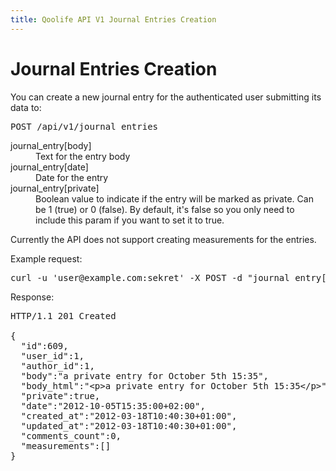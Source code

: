 ```yaml
---
title: Qoolife API V1 Journal Entries Creation
---
```


# Journal Entries Creation

You can create a new journal entry for the authenticated user submitting its data to:

<pre>
POST /api/v1/journal_entries
</pre>

<dl>
	<dt>journal_entry[body]</dt>
	<dd>Text for the entry body</dd>
	<dt>journal_entry[date]</dt>
	<dd>Date for the entry</dd>
	<dt>journal_entry[private]</dt>
	<dd>Boolean value to indicate if the entry will be marked as private. Can be 1 (true) or 0 (false). By default, it's false so you only need to include this param if you want to set it to true.</dd>
</dl>

Currently the API does not support creating measurements for the entries.

Example request:

<pre class="console">
curl -u 'user@example.com:sekret' -X POST -d "journal_entry[body]=a private entry for October 5th 15:35;journal_entry[date]=2012-10-05T15:35;journal_entry[private]=1" https://qoolife.com/api/v1/journal_entries
</pre>

Response:

<pre>
HTTP/1.1 201 Created

{
  "id":609,
  "user_id":1,
  "author_id":1,
  "body":"a private entry for October 5th 15:35",
  "body_html":"&lt;p&gt;a private entry for October 5th 15:35&lt;/p&gt;",
  "private":true,
  "date":"2012-10-05T15:35:00+02:00",
  "created_at":"2012-03-18T10:40:30+01:00",
  "updated_at":"2012-03-18T10:40:30+01:00",
  "comments_count":0,
  "measurements":[]
}
</pre>

